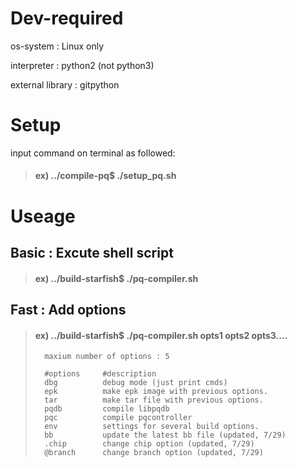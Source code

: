 # Dev-required
os-system : Linux only

interpreter : python2 (not python3)

external library : gitpython

# Setup

input command on terminal as followed:
>#### ex) ../compile-pq$   ./setup_pq.sh

# Useage
## Basic : Excute shell script
>#### ex) ../build-starfish$ ./pq-compiler.sh
## Fast : Add options
> #### ex) ../build-starfish$ ./pq-compiler.sh opts1 opts2 opts3....
>       maxium number of options : 5
> 
>       #options     #description   
>       dbg          debug mode (just print cmds)
>       epk          make epk image with previous options.
>       tar          make tar file with previous options.
>       pqdb         compile libpqdb
>       pqc          compile pqcontroller
>       env          settings for several build options.
>       bb           update the latest bb file (updated, 7/29)
>       .chip        change chip option (updated, 7/29)
>       @branch      change branch option (updated, 7/29)
